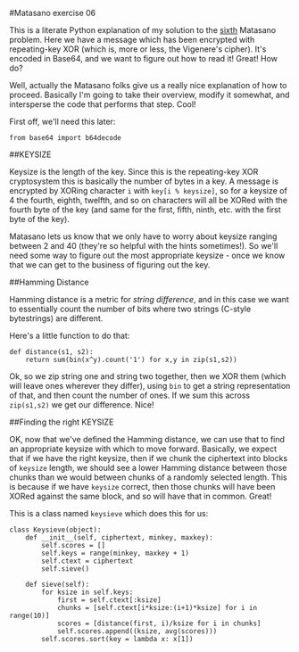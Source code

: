 #Matasano exercise 06

This is a literate Python explanation of my solution to the
[sixth](http://cryptopals.com/sets/1/challenges/6/) Matasano problem. Here we
have a message which has been encrypted with repeating-key XOR (which is, more
or less, the Vigenere's cipher). It's encoded in Base64, and we want to figure
out how to read it! Great! How do?

Well, actually the Matasano folks give us a really nice explanation of how to
proceed. Basically I'm going to take their overview, modify it somewhat, and
intersperse the code that performs that step. Cool!

First off, we'll need this later:


~~~~{.python}
from base64 import b64decode
~~~~~~~~~~~~~



##KEYSIZE

Keysize is the length of the key. Since this is the repeating-key XOR
cryptosystem this is basically the number of bytes in a key. A message is
encrypted by XORing character `i` with `key[i % keysize]`, so for a keysize of
4 the fourth, eighth, twelfth, and so on characters will all be XORed with
the fourth byte of the key (and same for the first, fifth, ninth, etc.
with the first byte of the key).

Matasano lets us know that we only have to worry about keysize ranging between
2 and 40 (they're so helpful with the hints sometimes!). So we'll need some way
to figure out the most appropriate keysize - once we know that we can get to
the business of figuring out the key.

##Hamming Distance

Hamming distance is a metric for *string difference*, and in this case we want
to essentially count the number of bits where two strings (C-style bytestrings)
are different.

Here's a little function to do that:


~~~~{.python}
def distance(s1, s2):
    return sum(bin(x^y).count('1') for x,y in zip(s1,s2))
~~~~~~~~~~~~~



Ok, so we zip string one and string two together, then we XOR them (which
will leave ones wherever they differ), using `bin` to get a string
representation of that, and then count the number of ones. If we sum this
across `zip(s1,s2)` we get our difference. Nice!

##Finding the right KEYSIZE

OK, now that we've defined the Hamming distance, we can use that to find
an appropriate keysize with which to move forward. Basically, we expect
that if we have the right keysize, then if we chunk the ciphertext into
blocks of `keysize` length, we should see a lower Hamming distance between
those chunks than we would between chunks of a randomly selected length.
This is because if we have `keysize` correct, then those chunks will have
been XORed against the same block, and so will have that in common. Great!

This is a class named `keysieve` which does this for us:


~~~~{.python}
class Keysieve(object):
    def __init__(self, ciphertext, minkey, maxkey):
        self.scores = []
        self.keys = range(minkey, maxkey + 1)
        self.ctext = ciphertext
        self.sieve()

    def sieve(self):
        for ksize in self.keys:
            first = self.ctext[:ksize]
            chunks = [self.ctext[i*ksize:(i+1)*ksize] for i in
range(10)]
            scores = [distance(first, i)/ksize for i in chunks]
            self.scores.append((ksize, avg(scores)))
        self.scores.sort(key = lambda x: x[1])
~~~~~~~~~~~~~


